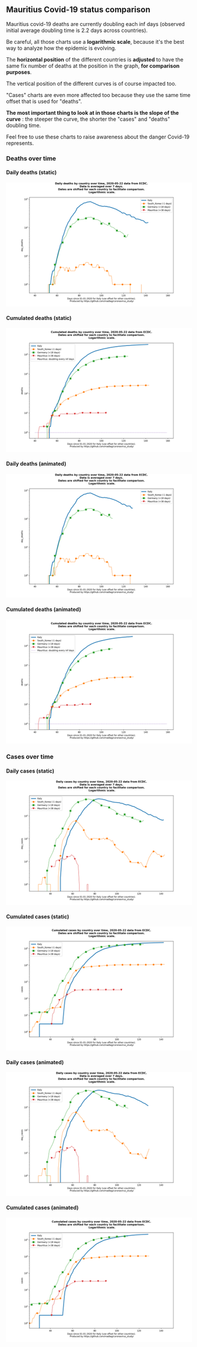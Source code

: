## Mauritius Covid-19 status comparison 

Mauritius covid-19 deaths are currently doubling each inf days (observed initial average doubling time is 2.2 days across countries).



Be careful, all those charts use a **logarithmic scale**, because it's the best way to analyze how the epidemic is evolving.
 
The **horizontal position** of the different countries is **adjusted** to have the same fix number of deaths at the position in the graph, **for comparison purposes**.

The vertical position of the different curves is of course impacted too.

"Cases" charts are even more affected too because they use the same time offset that is used for "deaths".

**The most important thing to look at in those charts is the slope of the curve** : the steeper the curve, the shorter the "cases" and "deaths" doubling time.

Feel free to use these charts to raise awareness about the danger Covid-19 represents. 


 
### Deaths over time
 
#### Daily deaths (static)
![Mauritius covid-19 daily deaths static chart](https://raw.githubusercontent.com/madlag/coronavirus_study/master/notebooks/graphs/2020-05-22/countries/Mauritius/2020-05-22_Mauritius_day_deaths.png "Mauritius covid-19 day_deaths static chart")   
 
#### Cumulated deaths (static)
![Mauritius covid-19 cumulated deaths static chart](https://raw.githubusercontent.com/madlag/coronavirus_study/master/notebooks/graphs/2020-05-22/countries/Mauritius/2020-05-22_Mauritius_deaths.png "Mauritius covid-19 deaths static chart")   
 
#### Daily deaths (animated)
![Mauritius covid-19 daily deaths animated chart](https://raw.githubusercontent.com/madlag/coronavirus_study/master/notebooks/graphs/2020-05-22/countries/Mauritius/2020-05-22_Mauritius_day_deaths.gif "Mauritius covid-19 day_deaths animated chart")   
 
#### Cumulated deaths (animated)
![Mauritius covid-19 cumulated deaths animated chart](https://raw.githubusercontent.com/madlag/coronavirus_study/master/notebooks/graphs/2020-05-22/countries/Mauritius/2020-05-22_Mauritius_deaths.gif "Mauritius covid-19 deaths animated chart")   

 
### Cases over time
 
#### Daily cases (static)
![Mauritius covid-19 daily cases static chart](https://raw.githubusercontent.com/madlag/coronavirus_study/master/notebooks/graphs/2020-05-22/countries/Mauritius/2020-05-22_Mauritius_day_cases.png "Mauritius covid-19 day_cases static chart")   
 
#### Cumulated cases (static)
![Mauritius covid-19 cumulated cases static chart](https://raw.githubusercontent.com/madlag/coronavirus_study/master/notebooks/graphs/2020-05-22/countries/Mauritius/2020-05-22_Mauritius_cases.png "Mauritius covid-19 cases static chart")   
 
#### Daily cases (animated)
![Mauritius covid-19 daily cases animated chart](https://raw.githubusercontent.com/madlag/coronavirus_study/master/notebooks/graphs/2020-05-22/countries/Mauritius/2020-05-22_Mauritius_day_cases.gif "Mauritius covid-19 day_cases animated chart")   
 
#### Cumulated cases (animated)
![Mauritius covid-19 cumulated cases animated chart](https://raw.githubusercontent.com/madlag/coronavirus_study/master/notebooks/graphs/2020-05-22/countries/Mauritius/2020-05-22_Mauritius_cases.gif "Mauritius covid-19 cases animated chart")   

